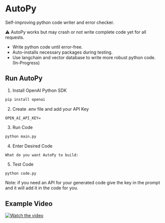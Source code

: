 # AutoPy

Self-improving python code writer and error checker.

⚠️ AutoPy works but may crash or not write complete code yet for all requests.

- Write python code until error-free.
- Auto-installs necessary packages during testing.
- Use langchain and vector database to write more robust python code. (In-Progress)

## Run AutoPy

1. Install OpenAI Python SDK

```python
pip install openai
```
2. Create .env file and add your API Key
```env
OPEN_AI_API_KEY=
```

3. Run Code

```bash
python main.py
```

4. Enter Desired Code

```
What do you want AutoPy to build:
```

5. Test Code

```bash
python code.py
```

Note: if you need an API for your generated code give the key in the prompt and it will add it in the code for you.

## Example Video

[![Watch the video](https://i.ytimg.com/vi/-o1XOOskJ6k/hqdefault.jpg?sqp=-oaymwEjCNACELwBSFryq4qpAxUIARUAAAAAGAElAADIQj0AgKJDeAE=&rs=AOn4CLAbh3IHU0jVXRtogqlznUhTZLWxVQ)](https://youtu.be/-o1XOOskJ6k)
